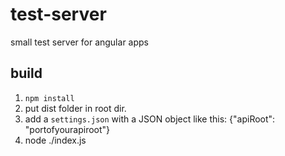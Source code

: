 # test-server
small test server for angular apps

## build
1. `npm install`
2. put dist folder in root dir.
3. add a `settings.json` with a JSON object like this: {"apiRoot": "portofyourapiroot"}
4. node ./index.js
